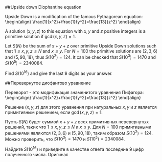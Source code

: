 ##Upside down Diophantine equation


Upside Down is a modification of the famous Pythagorean equation:
\begin{align}
\frac{1}{x^2}+\frac{1}{y^2}=\frac{13}{z^2}
\end{align}


A solution $(x,y,z)$  to this equation with $x,y$ and $z$ positive integers is a primitive solution if $\gcd(x,y,z)=1$.


Let $S(N)$ be the sum of $x+y+z$ over primitive Upside Down solutions such that $1 \leq x,y,z \leq N$ and $x \le y$. 
For $N=100$ the primitive solutions are $(2,3,6)$ and $(5,90,18)$, thus $S(10^2)=124$.
It can be checked that $S(10^3)=1470$ and $S(10^5)=2340084$.


Find $S(10^{16})$ and give the last 9 digits as your answer.

##Перевернутое диофантово уравнение


Переворот - это модификация знаменитого уравнения Пифагора:
\begin{align}
\frac{1}{x^2}+\frac{1}{y^2}=\frac{13}{z^2}
\end{align}


Решение $(x,y,z)$ для этого уравнения при натуральных $x,y$ и $z$ является примитивным решением, если $\gcd(x,y,z)=1$.


Пусть $S(N)$ будет суммой $x+y+z$ всех примитивных перевернутых решений, таких что $1 \leq x,y,z \leq N$ и $x \le y$. 
Для $N=100$ примитивными решениями являются $(2,3,6)$ и $(5,90,18)$, таким образом $S(10^2)=124$.
Можно проверить, что $S(10^3)=1470$ и $S(10^5)=2340084$.


Найдите $S(10^{16})$ и приведите в качестве ответа последние 9 цифр полученного числа.
 Оригинал
